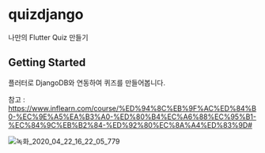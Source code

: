 # quizdjango

나만의 Flutter Quiz 만들기

## Getting Started

플러터로 DjangoDB와 연동하여 퀴즈를 만들어봅니다.

참고 : https://www.inflearn.com/course/%ED%94%8C%EB%9F%AC%ED%84%B0-%EC%9E%A5%EA%B3%A0-%ED%80%B4%EC%A6%88%EC%95%B1-%EC%84%9C%EB%B2%84-%ED%92%80%EC%8A%A4%ED%83%9D#

![녹화_2020_04_22_16_22_05_779](https://user-images.githubusercontent.com/50162229/79952582-9b705a00-84b5-11ea-8219-aabb2c59ac0a.gif)
